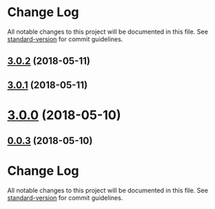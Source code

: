 # Change Log

All notable changes to this project will be documented in this file. See [standard-version](https://github.com/conventional-changelog/standard-version) for commit guidelines.

<a name="3.0.2"></a>
## [3.0.2](https://github.com/airtonix/zenobi.us/compare/v3.0.0...v3.0.2) (2018-05-11)



<a name="3.0.1"></a>
## [3.0.1](https://github.com/airtonix/zenobi.us/compare/v3.0.0...v3.0.1) (2018-05-11)



<a name="3.0.0"></a>
# [3.0.0](https://github.com/airtonix/zenobi.us/compare/v0.0.2...v3.0.0) (2018-05-10)



<a name="0.0.3"></a>
## [0.0.3](https://github.com/airtonix/zenobi.us/compare/v0.0.2...v0.0.3) (2018-05-10)



# Change Log

All notable changes to this project will be documented in this file. See [standard-version](https://github.com/conventional-changelog/standard-version) for commit guidelines.
